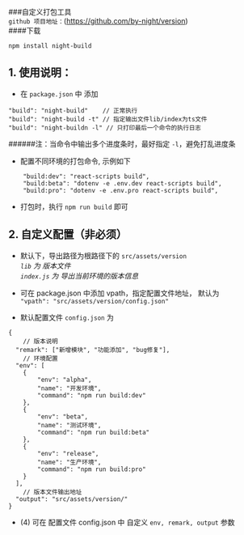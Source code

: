 ###自定义打包工具  
`github 项目地址：`(https://github.com/by-night/version)  
####下载  
```
npm install night-build
```
## 1. 使用说明：  
* 在  `package.json` 中 添加  
```
"build": "night-build"    // 正常执行
"build": "night-build -t" // 指定输出文件lib/index为ts文件
"build": "night-buildn -l" // 只打印最后一个命令的执行日志
```
######注：当命令中输出多个进度条时，最好指定 `-l`，避免打乱进度条
* 配置不同环境的打包命令, 示例如下
```
    "build:dev": "react-scripts build",
    "build:beta": "dotenv -e .env.dev react-scripts build",
    "build:pro": "dotenv -e .env.pro react-scripts build",
```
* 打包时，执行 `npm run build` 即可

## 2. 自定义配置（非必须）
* 默认下，导出路径为根路径下的 `src/assets/version`  
*`lib` 为 版本文件*   
*`index.js` 为 导出当前环境的版本信息*  

* 可在 package.json 中添加 vpath，指定配置文件地址， 默认为  
`"vpath": "src/assets/version/config.json"`  

* 默认配置文件 `config.json` 为  
```
{  
    // 版本说明  
  "remark": ["新增模块", "功能添加", "bug修复"],
    // 环境配置
  "env": [
    {
        "env": "alpha",
        "name": "开发环境",
        "command": "npm run build:dev"
    },
    {
        "env": "beta",
        "name": "测试环境",
        "command": "npm run build:beta"
    },
    {
        "env": "release",
        "name": "生产环境",
        "command": "npm run build:pro"
    }
  ],
    // 版本文件输出地址  
  "output": "src/assets/version/"
}
``` 

* (4) 可在 配置文件 config.json 中 自定义 
`env, remark, output` 参数
